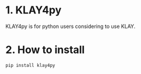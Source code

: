 # 1. KLAY4py
KLAY4py is for python users considering to use KLAY.

# 2. How to install
```
pip install klay4py
```
